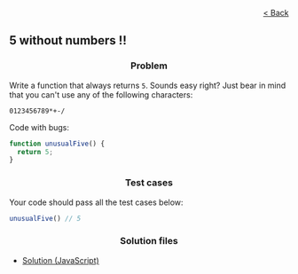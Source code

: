 <p align="right">
  <a href="../home.md">< Back</a>
</p>

<h2>5 without numbers !!</h2>

<h3 align="center">Problem</h3>

<p>Write a function that always returns <code>5</code>. Sounds easy right? Just bear in mind that you can't use any of the following characters:</p>

<code>0123456789*+-/</code>

<p>Code with bugs:</p>

```js
function unusualFive() {
  return 5;
}
```

<h3 align="center">Test cases</h3>

<p>Your code should pass all the test cases below:</p>

```js
unusualFive() // 5
```

<h3 align="center">Solution files</h3>

- [Solution (JavaScript)](./solution.js)